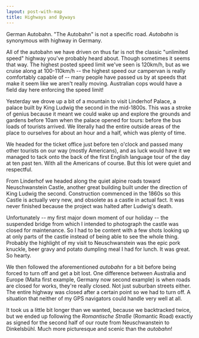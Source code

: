```yaml
---
layout: post-with-map
title: Highways and Byways
---
```


German Autobahn. "The Autobahn" is not a specific road. <em>Autobahn</em> is synonymous with highway in Germany.

All of the autobahn we have driven on thus far is not the classic "unlimited speed" highway you've probably heard about. Though sometimes it seems that way. The highest posted speed limit we've seen is 120km/h, but as we cruise along at 100-110km/h -- the highest speed our campervan is really comfortably capable of -- many people have passed us by at speeds that make it seem like we aren't really moving. Australian cops would have a field day here enforcing the speed limit!

Yesterday we drove up a bit of a mountain to visit Linderhof Palace, a palace built by King Ludwig the second in the mid-1800s. This was a stroke of genius because it meant we could wake up and explore the grounds and gardens before 10am when the palace opened for tours: before the bus loads of tourists arrived. We literally had the entire outside areas of the place to ourselves for about an hour and a half, which was plenty of time. 

We headed for the ticket office just before ten o'clock and passed many other tourists on our way (mostly Americans), and as luck would have it we managed to tack onto the back of the first English language tour of the day at ten past ten. With all the Americans of course. But this lot were quiet and respectful.

From Linderhof we headed along the quiet alpine roads toward Neuschwanstein Castle, another great building built under the direction of King Ludwig the second. Construction commenced in the 1860s so this Castle is actually very new, and obsolete as a castle in actual fact. It was never finished because the project was halted after Ludwig's death.

Unfortunately -- my first major down moment of our holiday -- the suspended bridge from which I intended to photograph the castle was closed for maintenance. So I had to be content with a few shots looking up at only parts of the castle instead of being able to see the whole thing. Probably the highlight of my visit to Neuschwanstein was the epic pork knuckle, beer gravy and potato dumpling meal I had for lunch. It was great. So hearty.

We then followed the aforementioned <em>autobahn</em> for a bit before being forced to turn off and get a bit lost. One difference between Australia and Europe (Malta first example, Germany now second example) is when roads are closed for works, they're really closed. Not just suburban streets either. The entire highway was closed after a certain point so we had to turn off. A situation that neither of my GPS navigators could handle very well at all.

It took us a little bit longer than we wanted, because we backtracked twice, but we ended up following the <em>Romantische Straße</em> (Romantic Road) exactly as signed for the second half of our route from Neuschwanstein to Dinkelsbühl. Much more picturesque and scenic than the <em>autobahn</em>!
